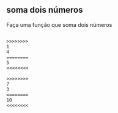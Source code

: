 ## soma dois números


Faça uma função que soma dois números

```

>>>>>>>>
1
4
========
5
<<<<<<<<

>>>>>>>>
7
3
========
10
<<<<<<<<

```